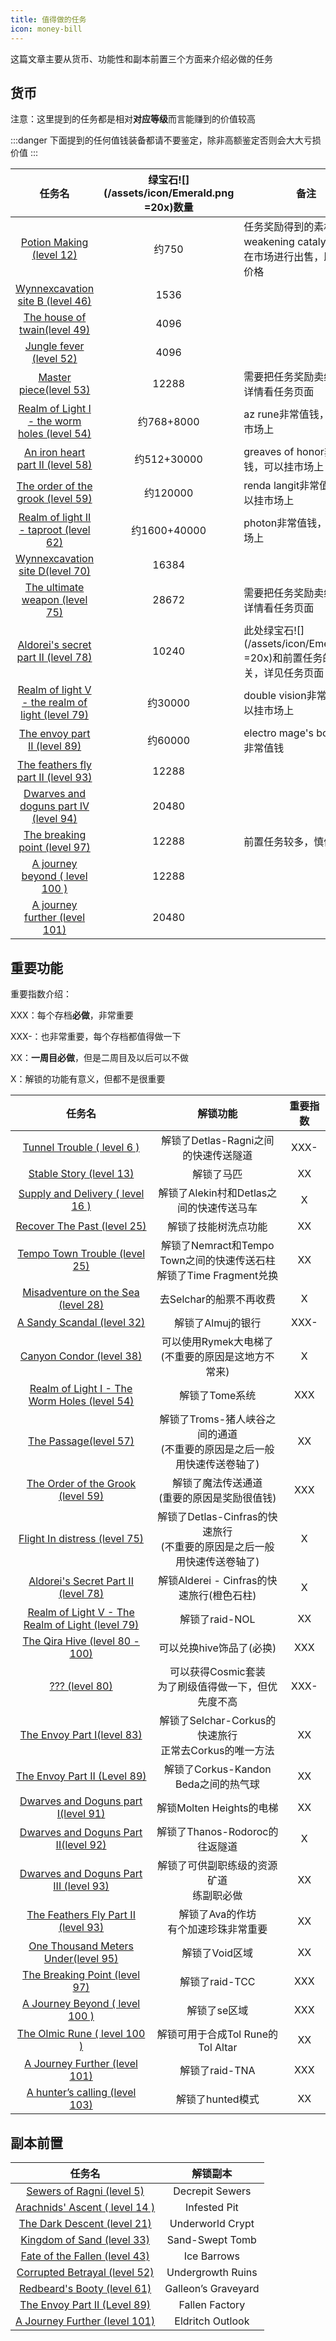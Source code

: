 ```yaml
---
title: 值得做的任务
icon: money-bill
---
```


这篇文章主要从货币、功能性和副本前置三个方面来介绍必做的任务

## 货币

注意：这里提到的任务都是相对**对应等级**而言能赚到的价值较高

:::danger
下面提到的任何值钱装备都请不要鉴定，除非高额鉴定否则会大大亏损价值
:::

| 任务名 | 绿宝石![](/assets/icon/Emerald.png =20x)数量 | 备注 |
| :-----: | :----------: | --- |
| [Potion Making (level 12)](/quests/lvl11-20/level%2012%20-%20potion%20making.html) | 约750 | 任务奖励得到的素材weakening catalyst可以挂在市场进行出售，即为左侧价格 |
| [Wynnexcavation site B (level 46)](/quests/lvl41-50/level%2046%20-%20wynnexcavation%20site%20b.html) | 1536 | |
| [The house of twain(level 49)](/quests/lvl41-50/level%2049%20-%20the%20house%20of%20twain.html) | 4096 | |
| [Jungle fever (level 52)](/quests/lvl51-60/level%2052%20-%20jungle%20fever.html) | 4096 | |
| [Master piece(level 53)](/quests/lvl51-60/level%2053%20-%20master%20piece.html) | 12288 | 需要把任务奖励卖给npc，详情看任务页面 |
| [Realm of Light I - the worm holes (level 54)](/quests/lvl51-60/level%2054%20-%20realm%20of%20light%20i%20-%20the%20worm%20holes.html) | 约768+8000 | az rune非常值钱，可以挂市场上 |
| [An iron heart part II (level 58)](/quests/lvl51-60/level%2058%20-%20an%20iron%20heart%20part%20ii.html) | 约512+30000 | greaves of honor非常值钱，可以挂市场上 |
| [The order of the grook (level 59)](/quests/lvl51-60/level%2059%20-%20the%20order%20of%20the%20grook.html) | 约120000 | renda langit非常值钱，可以挂市场上 |
| [Realm of light II - taproot (level 62)](/quests/lvl61-70/level%2062%20-%20realm%20of%20light%20ii%20-%20taproot.html) | 约1600+40000 | photon非常值钱，可以挂市场上 |
| [Wynnexcavation site D(level 70)](/quests/lvl61-70/level%2070%20-%20wynnexcavation%20site%20d.html) | 16384 | |
| [The ultimate weapon (level 75)](/quests/lvl71-80/level%2075%20-%20the%20ultimate%20weapon.html) | 28672 | 需要把任务奖励卖给npc，详情看任务页面 |
| [Aldorei's secret part II (level 78)](/quests/lvl71-80/level%2078%20-%20aldorei's%20secret%20part%20ii.html) | 10240 | 此处绿宝石![](/assets/icon/Emerald.png =20x)和前置任务的选择有关，详见任务页面 |
| [Realm of light V - the realm of light (level 79)](/quests/lvl71-80/level%2079%20-%20realm%20of%20light%20v%20-%20the%20realm%20of%20light.html) | 约30000 | double vision非常值钱，可以挂市场上 | 
| [The envoy part II (level 89)](/quests/lvl81-90/level%2089%20-%20the%20envoy%20part%20ii.html) | 约60000 | electro mage's boots非常非常值钱 |
| [The feathers fly part II (level 93)](/quests/lvl91-100/level%2093%20-%20the%20feathers%20fly%20part%20ii.html) | 12288 | |
| [Dwarves and doguns part IV (level 94)](/quests/lvl91-100/level%2094%20-%20dwarves%20and%20doguns%20part%20iv.html) | 20480 | |
| [The breaking point (level 97)](/quests/lvl91-100/level%2097%20-%20the%20breaking%20point.html) | 12288 | 前置任务较多，慎做 |
| [A journey beyond ( level 100 )](/quests/lvl91-100/level%20100%20-%20a%20journey%20beyond.html) | 12288 | |
| [A journey further (level 101)](/quests/lvl101-110/level%20101%20-%20a%20journey%20further.html) | 20480 | |

## 重要功能

重要指数介绍：

XXX：每个存档**必做**，非常重要

XXX-：也非常重要，每个存档都值得做一下

XX：**一周目必做**，但是二周目及以后可以不做

X：解锁的功能有意义，但都不是很重要

| 任务名 | 解锁功能 | 重要指数 |
| :---: | :---: | :---: |
| [Tunnel Trouble ( level 6 )](/quests/lvl1-10/level%206%20-%20tunnel%20trouble.html) | 解锁了Detlas-Ragni之间的快速传送隧道 | XXX- |
| [Stable Story (level 13)](/quests/lvl11-20/level%2013%20-%20stable%20story.html) | 解锁了马匹 | XX |
| [Supply and Delivery ( level 16 )](/quests/lvl11-20/level%2016%20-%20supply%20and%20delivery.html) | 解锁了Alekin村和Detlas之间的快速传送马车 | X |
| [Recover The Past (level 25)](/quests/lvl21-30/level%2025%20-%20recover%20the%20past.html) | 解锁了技能树洗点功能 | XX |
| [Tempo Town Trouble (level 25)](/quests/lvl21-30/level%2025%20-%20tempo%20town%20trouble.html) | 解锁了Nemract和Tempo Town之间的快速传送石柱<br>解锁了Time Fragment兑换 | XX |
| [Misadventure on the Sea (level 28)](/quests/lvl21-30/level%2028%20-%20misadventure%20on%20the%20sea.html) | 去Selchar的船票不再收费 | X |
| [A Sandy Scandal (level 32)](/quests/lvl31-40/level%2032%20-%20a%20sandy%20scandal.html) | 解锁了Almuj的银行 | XXX- |
| [Canyon Condor (level 38)](/quests/lvl31-40/level%2038%20-%20canyon%20condor.html) | 可以使用Rymek大电梯了<br>(不重要的原因是这地方不常来) | X |
| [Realm of Light I - The Worm Holes (level 54)](/quests/lvl51-60/level%2054%20-%20realm%20of%20light%20i%20-%20the%20worm%20holes.html) | 解锁了Tome系统 | XXX |
| [The Passage(level 57)](/quests/lvl51-60/level%2057%20-%20the%20passage.html) | 解锁了Troms-猪人峡谷之间的通道<br>(不重要的原因是之后一般用快速传送卷轴了) | XX |
| [The Order of the Grook (level 59)](/quests/lvl51-60/level%2059%20-%20the%20order%20of%20the%20grook.html) | 解锁了魔法传送通道<br>(重要的原因是奖励很值钱) | XXX |
| [Flight In distress (level 75)](/quests/lvl71-80/level%2075%20-%20flight%20in%20distress.html) | 解锁了Detlas-Cinfras的快速旅行<br>(不重要的原因是之后一般用快速传送卷轴了) | X |
| [Aldorei's Secret Part II (level 78)](/quests/lvl71-80/level%2078%20-%20aldorei's%20secret%20part%20ii.html) | 解锁Alderei - Cinfras的快速旅行(橙色石柱) | X |
| [Realm of Light V - The Realm of Light (level 79)](/quests/lvl71-80/level%2079%20-%20realm%20of%20light%20v%20-%20the%20realm%20of%20light.html) | 解锁了raid-NOL | XX |
| [The Qira Hive (level 80 - 100)](/quests/lvl71-80/level%2080%20-%20the%20qira%20hive.html) | 可以兑换hive饰品了(必换) | XXX |
| [??? (level 80)](/quests/lvl71-80/level%2080%20-%20z？？？.html) | 可以获得Cosmic套装<br>为了刷级值得做一下，但优先度不高 | XXX- |
| [The Envoy Part I(level 83)](/quests/lvl81-90/level%2083%20-%20the%20envoy%20part%20i.html)| 解锁了Selchar-Corkus的快速旅行<br>正常去Corkus的唯一方法 | XX |
| [The Envoy Part II (Level 89)](/quests/lvl81-90/level%2089%20-%20the%20envoy%20part%20ii.html) | 解锁了Corkus-Kandon Beda之间的热气球 | XX |
| [Dwarves and Doguns part I(level 91)](/quests/lvl91-100/level%2091%20-%20dwarves%20and%20doguns%20part%20i.html) | 解锁Molten Heights的电梯 | XX |
| [Dwarves and Doguns Part II(level 92)](/quests/lvl91-100/level%2092%20-%20dwarves%20and%20doguns%20part%20ii.html) | 解锁了Thanos-Rodoroc的往返隧道 | X |
| [Dwarves and Doguns Part III (level 93)](/quests/lvl91-100/level%2093%20-%20dwarves%20and%20doguns%20part%20iii.html) | 解锁了可供副职练级的资源矿道<br>练副职必做 | XX |
| [The Feathers Fly Part II (level 93)](/quests/lvl91-100/level%2093%20-%20the%20feathers%20fly%20part%20ii.html) | 解锁了Ava的作坊<br>有个加速珍珠非常重要 | XX |
| [One Thousand Meters Under(level 95)](/quests/lvl91-100/level%2095%20-%20one%20thousand%20meters%20under.html) | 解锁了Void区域 | XX |
| [The Breaking Point (level 97)](/quests/lvl91-100/level%2097%20-%20the%20breaking%20point.html) | 解锁了raid-TCC | XXX |
| [A Journey Beyond ( level 100 )](/quests/lvl91-100/level%20100%20-%20a%20journey%20beyond.html) | 解锁了se区域 | XXX |
| [The Olmic Rune ( level 100 )](/quests/lvl91-100/level%20100%20-%20the%20olmic%20rune.html) | 解锁可用于合成Tol Rune的Tol Altar | XX |
| [A Journey Further (level 101)](/quests/lvl101-110/level%20101%20-%20a%20journey%20further.html) | 解锁了raid-TNA | XXX |
| [A hunter’s calling (level 103)](/quests/lvl101-110/level%20103%20-%20a%20hunter’s%20calling.html) | 解锁了hunted模式 | XX |



## 副本前置

| 任务名 | 解锁副本 |
| :---: | :---: |
| [Sewers of Ragni (level 5)](/quests/lvl1-10/level%205%20-%20sewers%20of%20ragni.html) | Decrepit Sewers |
| [Arachnids' Ascent ( level 14 )](/quests/lvl11-20/level%2014%20-%20arachnids'%20ascent.html) | Infested Pit |
| [The Dark Descent (level 21)](/quests/lvl21-30/level%2021%20-%20the%20dark%20descent.html) | Underworld Crypt |
| [Kingdom of Sand (level 33)](/quests/lvl31-40/level%2033%20-%20kingdom%20of%20sand.html) | Sand-Swept Tomb |
| [Fate of the Fallen (level 43)](/quests/lvl41-50/level%2043%20-%20fate%20of%20the%20fallen.html) | Ice Barrows |
| [Corrupted Betrayal (level 52)](/quests/lvl51-60/level%2052%20-%20corrupted%20betrayal.html) | Undergrowth Ruins |
| [Redbeard's Booty (level 61)](/quests/lvl61-70/level%2061%20-%20redbeard's%20booty.html) | Galleon’s Graveyard |
| [The Envoy Part II (Level 89)](/quests/lvl81-90/level%2089%20-%20the%20envoy%20part%20ii.html) | Fallen Factory | 
| [A Journey Further (level 101)](/quests/lvl101-110/level%20101%20-%20a%20journey%20further.html) | Eldritch Outlook |





